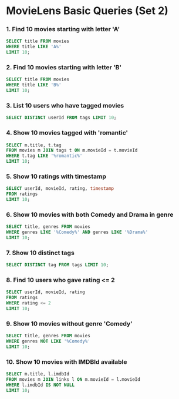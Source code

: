 # MovieLens Basic Queries (Set 2)

### 1. Find 10 movies starting with letter 'A'
```sql
SELECT title FROM movies
WHERE title LIKE 'A%'
LIMIT 10;
```

### 2. Find 10 movies starting with letter 'B'
```sql
SELECT title FROM movies
WHERE title LIKE 'B%'
LIMIT 10;
```

### 3. List 10 users who have tagged movies
```sql
SELECT DISTINCT userId FROM tags LIMIT 10;
```

### 4. Show 10 movies tagged with 'romantic'
```sql
SELECT m.title, t.tag
FROM movies m JOIN tags t ON m.movieId = t.movieId
WHERE t.tag LIKE '%romantic%'
LIMIT 10;
```

### 5. Show 10 ratings with timestamp
```sql
SELECT userId, movieId, rating, timestamp
FROM ratings
LIMIT 10;
```

### 6. Show 10 movies with both Comedy and Drama in genre
```sql
SELECT title, genres FROM movies
WHERE genres LIKE '%Comedy%' AND genres LIKE '%Drama%'
LIMIT 10;
```

### 7. Show 10 distinct tags
```sql
SELECT DISTINCT tag FROM tags LIMIT 10;
```

### 8. Find 10 users who gave rating <= 2
```sql
SELECT userId, movieId, rating
FROM ratings
WHERE rating <= 2
LIMIT 10;
```

### 9. Show 10 movies without genre 'Comedy'
```sql
SELECT title, genres FROM movies
WHERE genres NOT LIKE '%Comedy%'
LIMIT 10;
```

### 10. Show 10 movies with IMDBId available
```sql
SELECT m.title, l.imdbId
FROM movies m JOIN links l ON m.movieId = l.movieId
WHERE l.imdbId IS NOT NULL
LIMIT 10;
```
